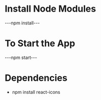 # Install Node Modules
---npm install---

# To Start the App
---npm start---

# Dependencies
* npm install react-icons